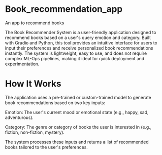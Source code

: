 # Book_recommendation_app
An app to recommend books

The Book Recommender System is a user-friendly application designed to recommend books based on a user's query emotion and category. Built with Gradio and Python, this tool provides an intuitive interface for users to input their preferences and receive personalized book recommendations instantly. The system is lightweight, easy to use, and does not require complex ML-Ops pipelines, making it ideal for quick deployment and experimentation.

# How It Works

The application uses a pre-trained or custom-trained model to generate book recommendations based on two key inputs:

Emotion: The user's current mood or emotional state (e.g., happy, sad, adventurous).

Category: The genre or category of books the user is interested in (e.g., fiction, non-fiction, mystery).

The system processes these inputs and returns a list of recommended books tailored to the user's preferences.
